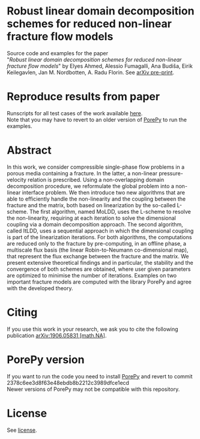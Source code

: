 # Robust linear domain decomposition schemes for reduced non-linear fracture flow models
Source code and examples for the paper<br>
"*Robust linear domain decomposition schemes for reduced non-linear fracture flow models*" by Elyes Ahmed, Alessio Fumagalli, Ana Budiša, Eirik Keilegavlen, Jan M. Nordbotten, A. Radu Florin. See [arXiv pre-print](https://arxiv.org/abs/1906.05831).

# Reproduce results from paper
Runscripts for all test cases of the work available [here](./examples).<br>
Note that you may have to revert to an older version of [PorePy](https://github.com/pmgbergen/porepy) to run the examples.

# Abstract
In this work, we consider compressible single-phase flow problems in a porous media containing a fracture. In the latter, a non-linear pressure-velocity relation is prescribed. Using a non-overlapping domain decomposition procedure, we reformulate the global problem into a non-linear interface problem. We then introduce two new algorithms that are able to efficiently handle the non-linearity and the coupling between the fracture and the matrix, both based on linearization by the so-called L-scheme. The first algorithm, named MoLDD, uses the L-scheme to resolve the non-linearity, requiring at each iteration to solve the dimensional coupling via a domain decomposition approach. The second algorithm, called ItLDD, uses a sequential approach in which the dimensional coupling is part of the linearization iterations. For both algorithms, the computations are reduced only to the fracture by pre-computing, in an offline phase, a multiscale flux basis (the linear Robin-to-Neumann co-dimensional map), that represent the flux exchange between the fracture and the matrix. We present extensive theoretical findings and in particular, the stability and the convergence of both schemes are obtained, where user given parameters are optimized to minimise the number of iterations. Examples on two important fracture models are computed with the library PorePy and agree with the developed theory.

# Citing
If you use this work in your research, we ask you to cite the following publication [arXiv:1906.05831 [math.NA]](https://arxiv.org/abs/1906.05831).

# PorePy version
If you want to run the code you need to install [PorePy](https://github.com/pmgbergen/porepy) and revert to commit 2378c6ee3d8f63e48ebdb8b2212c3989dfce1ecd <br>
Newer versions of PorePy may not be compatible with this repository.

# License
See [license](./LICENSE).
